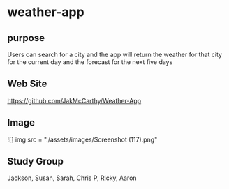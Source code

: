 # weather-app

## purpose
Users can search for a city and the app will return the weather for that city for the current day and the forecast for the next five days

## Web Site
https://github.com/JakMcCarthy/Weather-App

## Image
![] img src = "./assets/images/Screenshot (117).png"


## Study Group
Jackson, Susan, Sarah, Chris P, Ricky, Aaron

